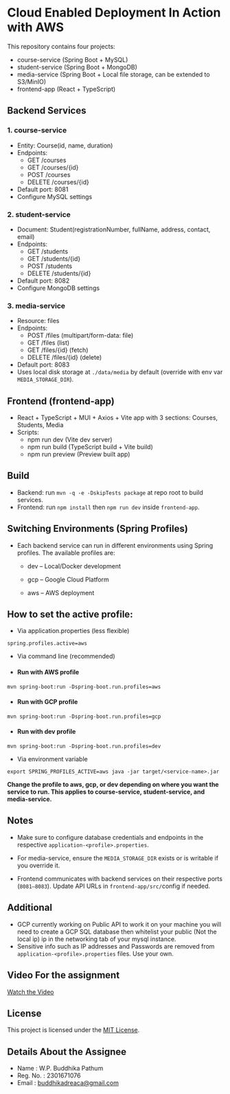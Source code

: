 # Cloud Enabled Deployment In Action with AWS

This repository contains four projects:

- course-service (Spring Boot + MySQL)
- student-service (Spring Boot + MongoDB)
- media-service (Spring Boot + Local file storage, can be extended to S3/MinIO)
- frontend-app (React + TypeScript)

## Backend Services

### 1. course-service
- Entity: Course(id, name, duration)
- Endpoints:
  - GET /courses
  - GET /courses/{id}
  - POST /courses
  - DELETE /courses/{id}
- Default port: 8081
- Configure MySQL settings

### 2. student-service
- Document: Student(registrationNumber, fullName, address, contact, email)
- Endpoints:
  - GET /students
  - GET /students/{id}
  - POST /students
  - DELETE /students/{id}
- Default port: 8082
- Configure MongoDB settings

### 3. media-service
- Resource: files
- Endpoints:
  - POST /files (multipart/form-data: file)
  - GET /files (list)
  - GET /files/{id} (fetch)
  - DELETE /files/{id} (delete)
- Default port: 8083
- Uses local disk storage at `./data/media` by default (override with env var `MEDIA_STORAGE_DIR`).

## Frontend (frontend-app)
- React + TypeScript + MUI + Axios + Vite app with 3 sections: Courses, Students, Media
- Scripts:
  - npm run dev (Vite dev server)
  - npm run build (TypeScript build + Vite build)
  - npm run preview (Preview built app)

## Build

- Backend: run `mvn -q -e -DskipTests package` at repo root to build services.
- Frontend: run `npm install` then `npm run dev` inside `frontend-app`.

## Switching Environments (Spring Profiles)

- Each backend service can run in different environments using Spring profiles. The available profiles are:

  - dev – Local/Docker development

  - gcp – Google Cloud Platform

  - aws – AWS deployment

## How to set the active profile:

- Via application.properties (less flexible)

`spring.profiles.active=aws`


- Via command line (recommended)

- #### Run with AWS profile
`mvn spring-boot:run -Dspring-boot.run.profiles=aws`

- #### Run with GCP profile
`mvn spring-boot:run -Dspring-boot.run.profiles=gcp`

- #### Run with dev profile
`mvn spring-boot:run -Dspring-boot.run.profiles=dev`


- Via environment variable

`export SPRING_PROFILES_ACTIVE=aws
java -jar target/<service-name>.jar`


**Change the profile to aws, gcp, or dev depending on where you want the service to run. This applies to course-service, student-service, and media-service.**

## **Notes**

- Make sure to configure database credentials and endpoints in the respective `application-<profile>.properties`.

- For media-service, ensure the `MEDIA_STORAGE_DIR` exists or is writable if you override it.

- Frontend communicates with backend services on their respective ports (`8081–8083`). Update API URLs in `frontend-app/src/`config if needed.

## Additional

- GCP currently working on Public API to work it on your machine you will need to create a GCP SQL database then whitelist your public (Not the local ip) ip in the networking tab of your mysql instance.
- Sensitive info such as IP addresses and Passwords are removed from `application-<profile>.properties` files. Use your own.

## Video For the assignment

[Watch the Video](https://drive.google.com/file/d/1KPJCb7pRBHHsuUTaZo3M19D8YmF9uA6e/view?usp=drive_link)


## License

This project is licensed under the [MIT License](LICENSE).

## Details About the Assignee
- Name : W.P. Buddhika Pathum
- Reg. No. : 2301671076
- Email : buddhikadreaca@gmail.com
